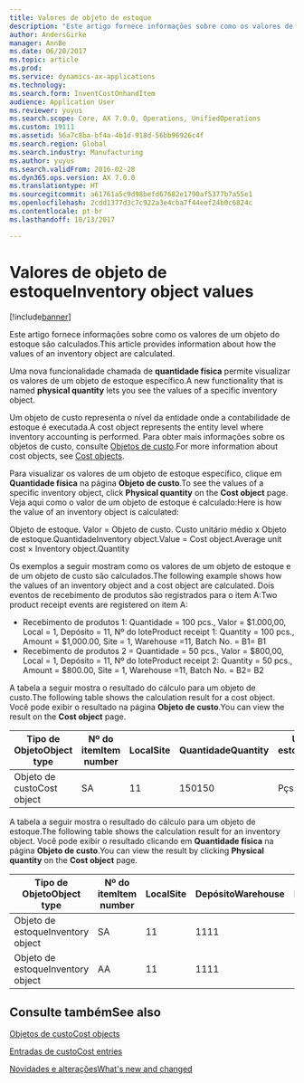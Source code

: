 ```yaml
---
title: Valores de objeto de estoque
description: "Este artigo fornece informações sobre como os valores de um objeto do estoque são calculados."
author: AndersGirke
manager: AnnBe
ms.date: 06/20/2017
ms.topic: article
ms.prod: 
ms.service: dynamics-ax-applications
ms.technology: 
ms.search.form: InventCostOnhandItem
audience: Application User
ms.reviewer: yuyus
ms.search.scope: Core, AX 7.0.0, Operations, UnifiedOperations
ms.custom: 19111
ms.assetid: 56a7c8ba-bf4a-4b1d-918d-56bb96926c4f
ms.search.region: Global
ms.search.industry: Manufacturing
ms.author: yuyus
ms.search.validFrom: 2016-02-28
ms.dyn365.ops.version: AX 7.0.0
ms.translationtype: HT
ms.sourcegitcommit: a61761a5c9d98befd67682e1790af5377b7a55e1
ms.openlocfilehash: 2cdd1377d3c7c922a3e4cba7f44eef24b0c6824c
ms.contentlocale: pt-br
ms.lasthandoff: 10/13/2017

---
```


# <a name="inventory-object-values"></a><span data-ttu-id="97964-103">Valores de objeto de estoque</span><span class="sxs-lookup"><span data-stu-id="97964-103">Inventory object values</span></span>

[!include[banner](../includes/banner.md)]


<span data-ttu-id="97964-104">Este artigo fornece informações sobre como os valores de um objeto do estoque são calculados.</span><span class="sxs-lookup"><span data-stu-id="97964-104">This article provides information about how the values of an inventory object are calculated.</span></span> 

<span data-ttu-id="97964-105">Uma nova funcionalidade chamada de **quantidade física** permite visualizar os valores de um objeto de estoque específico.</span><span class="sxs-lookup"><span data-stu-id="97964-105">A new functionality that is named **physical quantity** lets you see the values of a specific inventory object.</span></span> 

<span data-ttu-id="97964-106">Um objeto de custo representa o nível da entidade onde a contabilidade de estoque é executada.</span><span class="sxs-lookup"><span data-stu-id="97964-106">A cost object represents the entity level where inventory accounting is performed.</span></span> <span data-ttu-id="97964-107">Para obter mais informações sobre os objetos de custo, consulte [Objetos de custo](cost-object.md).</span><span class="sxs-lookup"><span data-stu-id="97964-107">For more information about cost objects, see [Cost objects](cost-object.md).</span></span> 

<span data-ttu-id="97964-108">Para visualizar os valores de um objeto de estoque específico, clique em **Quantidade física** na página **Objeto de custo**.</span><span class="sxs-lookup"><span data-stu-id="97964-108">To see the values of a specific inventory object, click **Physical quantity** on the **Cost object** page.</span></span> <span data-ttu-id="97964-109">Veja aqui como o valor de um objeto de estoque é calculado:</span><span class="sxs-lookup"><span data-stu-id="97964-109">Here is how the value of an inventory object is calculated:</span></span> 

<span data-ttu-id="97964-110">Objeto de estoque. Valor = Objeto de custo. Custo unitário médio x Objeto de estoque.Quantidade</span><span class="sxs-lookup"><span data-stu-id="97964-110">Inventory object.Value = Cost object.Average unit cost × Inventory object.Quantity</span></span> 

<span data-ttu-id="97964-111">Os exemplos a seguir mostram como os valores de um objeto de estoque e de um objeto de custo são calculados.</span><span class="sxs-lookup"><span data-stu-id="97964-111">The following example shows how the values of an inventory object and a cost object are calculated.</span></span> <span data-ttu-id="97964-112">Dois eventos de recebimento de produtos são registrados para o item A:</span><span class="sxs-lookup"><span data-stu-id="97964-112">Two product receipt events are registered on item A:</span></span>

-   <span data-ttu-id="97964-113">Recebimento de produtos 1: Quantidade = 100 pcs., Valor = $1.000,00, Local = 1, Depósito = 11, Nº do lote</span><span class="sxs-lookup"><span data-stu-id="97964-113">Product receipt 1: Quantity = 100 pcs., Amount = $1,000.00, Site = 1, Warehouse =11, Batch No.</span></span> <span data-ttu-id="97964-114">= B1</span><span class="sxs-lookup"><span data-stu-id="97964-114">= B1</span></span>
-   <span data-ttu-id="97964-115">Recebimento de produtos 2 = Quantidade = 50 pcs., Valor = $800,00, Local = 1, Depósito = 11, Nº do lote</span><span class="sxs-lookup"><span data-stu-id="97964-115">Product receipt 2: Quantity = 50 pcs., Amount = $800.00, Site = 1, Warehouse =11, Batch No.</span></span> <span data-ttu-id="97964-116">= B2</span><span class="sxs-lookup"><span data-stu-id="97964-116">= B2</span></span>

<span data-ttu-id="97964-117">A tabela a seguir mostra o resultado do cálculo para um objeto de custo.</span><span class="sxs-lookup"><span data-stu-id="97964-117">The following table shows the calculation result for a cost object.</span></span> <span data-ttu-id="97964-118">Você pode exibir o resultado na página **Objeto de custo**.</span><span class="sxs-lookup"><span data-stu-id="97964-118">You can view the result on the **Cost object** page.</span></span>

<table style="width:100%;">
<colgroup>
<col width="14%" />
<col width="14%" />
<col width="14%" />
<col width="14%" />
<col width="14%" />
<col width="14%" />
<col width="14%" />
</colgroup>
<thead>
<tr class="header">
<th><span data-ttu-id="97964-119">Tipo de Objeto</span><span class="sxs-lookup"><span data-stu-id="97964-119">Object type</span></span></th>
<th><span data-ttu-id="97964-120">Nº do item</span><span class="sxs-lookup"><span data-stu-id="97964-120">Item number</span></span></th>
<th><span data-ttu-id="97964-121">Local</span><span class="sxs-lookup"><span data-stu-id="97964-121">Site</span></span></th>
<th><span data-ttu-id="97964-122">Quantidade</span><span class="sxs-lookup"><span data-stu-id="97964-122">Quantity</span></span></th>
<th><span data-ttu-id="97964-123">Unidade de estoque</span><span class="sxs-lookup"><span data-stu-id="97964-123">Inventory unit</span></span></th>
<th><span data-ttu-id="97964-124">Valor</span><span class="sxs-lookup"><span data-stu-id="97964-124">Value</span></span></th>
<th><span data-ttu-id="97964-125">Custo unitário médio</span><span class="sxs-lookup"><span data-stu-id="97964-125">Average unit cost</span></span></th>
</tr>
</thead>
<tbody>
<tr class="odd">
<td><span data-ttu-id="97964-126">Objeto de custo</span><span class="sxs-lookup"><span data-stu-id="97964-126">Cost object</span></span></td>
<td><span data-ttu-id="97964-127">S</span><span class="sxs-lookup"><span data-stu-id="97964-127">A</span></span></td>
<td><span data-ttu-id="97964-128">1</span><span class="sxs-lookup"><span data-stu-id="97964-128">1</span></span></td>
<td><span data-ttu-id="97964-129">150</span><span class="sxs-lookup"><span data-stu-id="97964-129">150</span></span></td>
<td><span data-ttu-id="97964-130">Pçs.</span><span class="sxs-lookup"><span data-stu-id="97964-130">Pcs.</span></span></td>
<td><p><span data-ttu-id="97964-131">$1.800,00</span><span class="sxs-lookup"><span data-stu-id="97964-131">$1800.00</span></span></p></td>
<td><p><span data-ttu-id="97964-132">$12,00</span><span class="sxs-lookup"><span data-stu-id="97964-132">$12.00</span></span></p></td>
</tr>
</tbody>
</table>

<span data-ttu-id="97964-133">A tabela a seguir mostra o resultado do cálculo para um objeto de estoque.</span><span class="sxs-lookup"><span data-stu-id="97964-133">The following table shows the calculation result for an inventory object.</span></span> <span data-ttu-id="97964-134">Você pode exibir o resultado clicando em **Quantidade física** na página **Objeto de custo**.</span><span class="sxs-lookup"><span data-stu-id="97964-134">You can view the result by clicking **Physical quantity** on the **Cost object** page.</span></span>

<table style="width:100%;">
<colgroup>
<col width="11%" />
<col width="11%" />
<col width="11%" />
<col width="11%" />
<col width="11%" />
<col width="11%" />
<col width="11%" />
<col width="11%" />
<col width="11%" />
</colgroup>
<thead>
<tr class="header">
<th><span data-ttu-id="97964-135">Tipo de Objeto</span><span class="sxs-lookup"><span data-stu-id="97964-135">Object type</span></span></th>
<th><span data-ttu-id="97964-136">Nº do item</span><span class="sxs-lookup"><span data-stu-id="97964-136">Item number</span></span></th>
<th><span data-ttu-id="97964-137">Local</span><span class="sxs-lookup"><span data-stu-id="97964-137">Site</span></span></th>
<th><span data-ttu-id="97964-138">Depósito</span><span class="sxs-lookup"><span data-stu-id="97964-138">Warehouse</span></span></th>
<th><span data-ttu-id="97964-139">Nº do lote</span><span class="sxs-lookup"><span data-stu-id="97964-139">Batch No.</span></span></th>
<th><span data-ttu-id="97964-140">Quantidade</span><span class="sxs-lookup"><span data-stu-id="97964-140">Quantity</span></span></th>
<th><span data-ttu-id="97964-141">Unidade de estoque</span><span class="sxs-lookup"><span data-stu-id="97964-141">Inventory unit</span></span></th>
<th><span data-ttu-id="97964-142">Valor</span><span class="sxs-lookup"><span data-stu-id="97964-142">Value</span></span></th>
<th><span data-ttu-id="97964-143">Custo unitário médio</span><span class="sxs-lookup"><span data-stu-id="97964-143">Average unit cost</span></span></th>
</tr>
</thead>
<tbody>
<tr class="odd">
<td><span data-ttu-id="97964-144">Objeto de estoque</span><span class="sxs-lookup"><span data-stu-id="97964-144">Inventory object</span></span></td>
<td><span data-ttu-id="97964-145">S</span><span class="sxs-lookup"><span data-stu-id="97964-145">A</span></span></td>
<td><span data-ttu-id="97964-146">1</span><span class="sxs-lookup"><span data-stu-id="97964-146">1</span></span></td>
<td><span data-ttu-id="97964-147">11</span><span class="sxs-lookup"><span data-stu-id="97964-147">11</span></span></td>
<td><span data-ttu-id="97964-148">B1</span><span class="sxs-lookup"><span data-stu-id="97964-148">B1</span></span></td>
<td><span data-ttu-id="97964-149">100</span><span class="sxs-lookup"><span data-stu-id="97964-149">100</span></span></td>
<td><span data-ttu-id="97964-150">Pçs.</span><span class="sxs-lookup"><span data-stu-id="97964-150">Pcs.</span></span></td>
<td><p><span data-ttu-id="97964-151">$1.200,00</span><span class="sxs-lookup"><span data-stu-id="97964-151">$1200.00</span></span></p></td>
<td><p><span data-ttu-id="97964-152">$12,00</span><span class="sxs-lookup"><span data-stu-id="97964-152">$12.00</span></span></p></td>
</tr>
<tr class="even">
<td><span data-ttu-id="97964-153">Objeto de estoque</span><span class="sxs-lookup"><span data-stu-id="97964-153">Inventory object</span></span></td>
<td><span data-ttu-id="97964-154">A</span><span class="sxs-lookup"><span data-stu-id="97964-154">A</span></span></td>
<td><span data-ttu-id="97964-155">1</span><span class="sxs-lookup"><span data-stu-id="97964-155">1</span></span></td>
<td><span data-ttu-id="97964-156">11</span><span class="sxs-lookup"><span data-stu-id="97964-156">11</span></span></td>
<td><span data-ttu-id="97964-157">B2</span><span class="sxs-lookup"><span data-stu-id="97964-157">B2</span></span></td>
<td><span data-ttu-id="97964-158">50</span><span class="sxs-lookup"><span data-stu-id="97964-158">50</span></span></td>
<td><span data-ttu-id="97964-159">Pçs.</span><span class="sxs-lookup"><span data-stu-id="97964-159">Pcs.</span></span></td>
<td><p><span data-ttu-id="97964-160">$600,00</span><span class="sxs-lookup"><span data-stu-id="97964-160">$600.00</span></span></p></td>
<td><p><span data-ttu-id="97964-161">$12,00</span><span class="sxs-lookup"><span data-stu-id="97964-161">$12.00</span></span></p></td>
</tr>
</tbody>
</table>



<a name="see-also"></a><span data-ttu-id="97964-162">Consulte também</span><span class="sxs-lookup"><span data-stu-id="97964-162">See also</span></span>
--------

[<span data-ttu-id="97964-163">Objetos de custo</span><span class="sxs-lookup"><span data-stu-id="97964-163">Cost objects</span></span>](cost-object.md)

[<span data-ttu-id="97964-164">Entradas de custo</span><span class="sxs-lookup"><span data-stu-id="97964-164">Cost entries</span></span>](cost-entries.md)

[<span data-ttu-id="97964-165">Novidades e alterações</span><span class="sxs-lookup"><span data-stu-id="97964-165">What's new and changed</span></span>](../../fin-and-ops/get-started/whats-new-changed.md)




